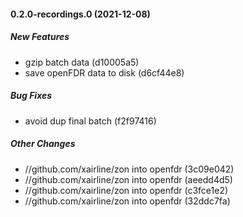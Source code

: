 #### 0.2.0-recordings.0 (2021-12-08)

##### New Features

*  gzip batch data (d10005a5)
*  save openFDR data to disk (d6cf44e8)

##### Bug Fixes

*  avoid dup final batch (f2f97416)

##### Other Changes

* //github.com/xairline/zon into openfdr (3c09e042)
* //github.com/xairline/zon into openfdr (aeedd4d5)
* //github.com/xairline/zon into openfdr (c3fce1e2)
* //github.com/xairline/zon into openfdr (32ddc7fa)



